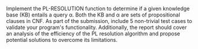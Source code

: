 Implement the PL-RESOLUTION function to determine if a given 
knowledge base (KB) entails a query α. Both the KB and α are sets of propositional clauses 
in CNF. As part of the submission, include 5 non-trivial test cases to validate your 
program's functionality. Additionally, the report should cover an analysis of the efficiency 
of the PL resolution algorithm and propose potential solutions to overcome its limitations.
